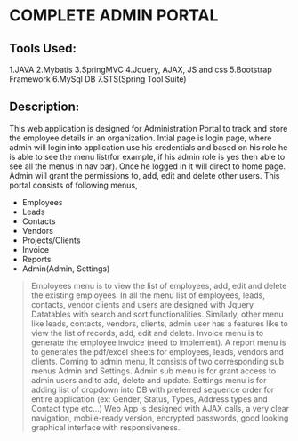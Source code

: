 # **COMPLETE ADMIN PORTAL**
## **Tools Used:**
>
 1.JAVA
 2.Mybatis
 3.SpringMVC
 4.Jquery, AJAX, JS and css
 5.Bootstrap Framework
 6.MySql DB
 7.STS(Spring Tool Suite)

## **Description:**
>
This web application is designed for Administration Portal to track and store the employee details in an organization. Intial page is login page, where admin will login into application use his credentials and based on his role he is able to see the menu list(for example, if his admin role is yes then able to see all the menus in nav bar). Once he logged in it will direct to home page. Admin will grant the permissions to, add, edit and delete other users. This portal consists of following menus,
>
 - Employees
 - Leads
 - Contacts
 - Vendors
 - Projects/Clients
 - Invoice
 - Reports
 - Admin(Admin, Settings)
> Employees menu is to view the list of employees, add, edit and delete the existing employees. In all the menu list of employees, leads, contacts, vendor clients and users are designed with Jquery Datatables with search and sort functionalities. Similarly, other menu like leads, contacts, vendors, clients, admin user has a features like to view the list of records, add, edit and delete. 
Invoice menu is to generate the employee invoice (need to implement). A report menu is to generates the pdf/excel sheets for employees, leads, vendors and clients. Coming to admin menu, It consists of two corresponding sub menus Admin and Settings. Admin sub menu is for grant access to admin users and to add, delete and update.  Settings menu is for adding list of dropdown into DB with preferred sequence order for entire application (ex: Gender, Status, Types, Address types and Contact type etc...)
> Web App is designed with AJAX calls, a very clear navigation, mobile-ready version, encrypted passwords, good looking graphical interface with responsiveness. 
